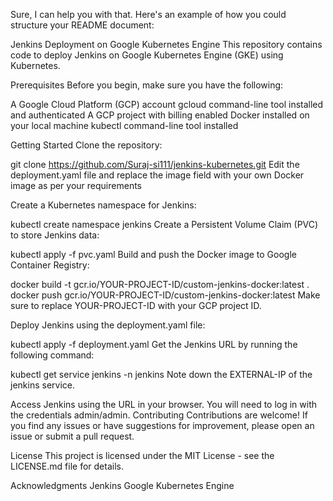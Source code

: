 
Sure, I can help you with that. Here's an example of how you could structure your README document:

Jenkins Deployment on Google Kubernetes Engine
This repository contains code to deploy Jenkins on Google Kubernetes Engine (GKE) using Kubernetes.

Prerequisites
Before you begin, make sure you have the following:

A Google Cloud Platform (GCP) account
gcloud command-line tool installed and authenticated
A GCP project with billing enabled
Docker installed on your local machine
kubectl command-line tool installed

Getting Started
Clone the repository:
 
git clone https://github.com/Suraj-si111/jenkins-kubernetes.git
Edit the deployment.yaml file and replace the image field with your own Docker image as per your requirements

Create a Kubernetes namespace for Jenkins:

kubectl create namespace jenkins
Create a Persistent Volume Claim (PVC) to store Jenkins data:
 
kubectl apply -f pvc.yaml
Build and push the Docker image to Google Container Registry:

 
docker build -t gcr.io/YOUR-PROJECT-ID/custom-jenkins-docker:latest .
docker push gcr.io/YOUR-PROJECT-ID/custom-jenkins-docker:latest
Make sure to replace YOUR-PROJECT-ID with your GCP project ID.

Deploy Jenkins using the deployment.yaml file:
 
kubectl apply -f deployment.yaml
Get the Jenkins URL by running the following command:
  
 
kubectl get service jenkins -n jenkins
Note down the EXTERNAL-IP of the jenkins service.

Access Jenkins using the URL in your browser. You will need to log in with the credentials admin/admin.
Contributing
Contributions are welcome! If you find any issues or have suggestions for improvement, please open an issue or submit a pull request.

License
This project is licensed under the MIT License - see the LICENSE.md file for details.

Acknowledgments
Jenkins
Google Kubernetes Engine
